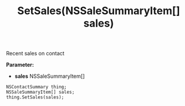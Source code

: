 ﻿---
uid: crmscript_ref_NSContactSummary_SetSales
title: SetSales(NSSaleSummaryItem[] sales)
intellisense: NSContactSummary.SetSales
keywords: NSContactSummary, GetSales
so.topic: reference
---

Recent sales on contact

**Parameter:** 
 - **sales** NSSaleSummaryItem[]

```crmscript
NSContactSummary thing;
NSSaleSummaryItem[] sales;
thing.SetSales(sales);
```

